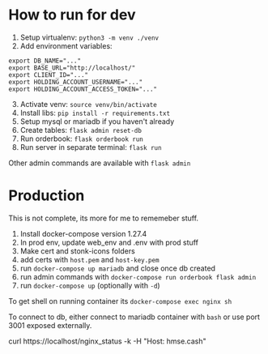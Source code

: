 # How to run for dev

1. Setup virtualenv: `python3 -m venv ./venv`
2. Add environment variables:
```
export DB_NAME="..."
export BASE_URL="http://localhost/"
export CLIENT_ID="..."
export HOLDING_ACCOUNT_USERNAME="..."
export HOLDING_ACCOUNT_ACCESS_TOKEN="..."
```
3. Activate venv: `source venv/bin/activate`
4. Install libs: `pip install -r requirements.txt`
5. Setup mysql or mariadb if you haven't already
6. Create tables: `flask admin reset-db`
7. Run orderbook: `flask orderbook run`
8. Run server in separate terminal: `flask run`

Other admin commands are available with `flask admin`


# Production

This is not complete, its more for me to rememeber stuff.

1. Install docker-compose version 1.27.4
2. In prod env, update web_env and .env with prod stuff
3. Make cert and stonk-icons folders
4. add certs with `host.pem` and `host-key.pem`
3. run `docker-compose up mariadb` and close once db created
5. run admin commands with `docker-compose run orderbook flask admin`
6. run `docker-compose up` (optionally with `-d`)

To get shell on running container its `docker-compose exec nginx sh`

To connect to db, either connect to mariadb container with `bash`
or use port 3001 exposed externally.



curl https://localhost/nginx_status -k -H "Host: hmse.cash"
